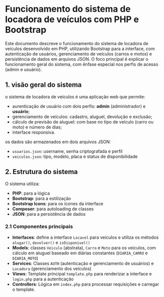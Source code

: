 # Funcionamento do sistema de locadora de veículos com PHP e Bootstrap

Este documento descreve o funcionamento do sistema de locadora de veículos desenvolvido em PHP, utilizando Bootstrap para a interface, com autenticação de usuários, gerenciamento de veículos (carros e motos) e persistência de dados em arquivos JSON. O foco principal é explicar o funcionamento geral do sistema, com ênfase especial nos perfis de acesso (admin e usuário).

## 1. visão geral do sistema

o sistema de locadora de veículos é uma aplicação web que permite:
- aurenticação de usuário com dois perfis: **admin** (administrador) e **usuário**;
- gerenciamento de veículos: cadastro, aluguel, devolução e exclusão;
- cálculo de previsão de aluguel: com base no tipo de veículo (carro ou moto) e número de dias;
- interface responsiva.

os dados são armazenados em dois arquivos JSON:
- `usuarios.json`: username, senha criptografada e perfil
- `veiculos.json`: tipo, modelo, placa e status de disponibilidade

## 2. Estrutura do sistema
O sistema utiliza:
- **PHP**: para a lógica
- **Bootstrap**: para a estilização
- **Bootstrap Icons**: para os ícones da interface
- **Composer**: para autoloading de classes
- **JSON**: para a persistência de dados

### 2.1 Componentes principais
- **Interfaces**: define a interface `Locavel` para veículos e utiliza os métodos `alugar()`, `devolver()` e `isDisponivel()`
- **Models**: classes `Veiculo` (abstrata), `Carro` e `Moto` para os veículos, com cálculo em aluguel baseado em diárias constantes (`DIARIA_CARRO` e `DIARIA_MOTO`)
- **Services**: Classes `AUTH` (autenticação e gerenciamento de usuários) e `Locadora` (gerenciamento dos veículos)
- **Views**: Template principal `template.php` para renderizar a interface e `login.php` para a autenticação
- **Controllers**: Lógica em `index.php` para processar requisições e carregar o template.